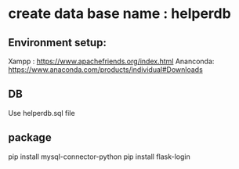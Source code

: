 # create data base name : helperdb

## Environment setup: 
Xampp : https://www.apachefriends.org/index.html
Ananconda: https://www.anaconda.com/products/individual#Downloads 

## DB
Use helperdb.sql file

## package

pip install mysql-connector-python
pip install flask-login